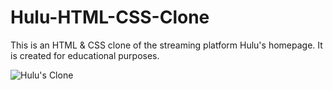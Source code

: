 # Hulu-HTML-CSS-Clone

This is an HTML &amp; CSS clone of the streaming platform Hulu's homepage. It is created for educational purposes.

![Hulu's Clone](https://i.ibb.co/c6W9kYn/Screenshot-2022-02-13-180519.png)


